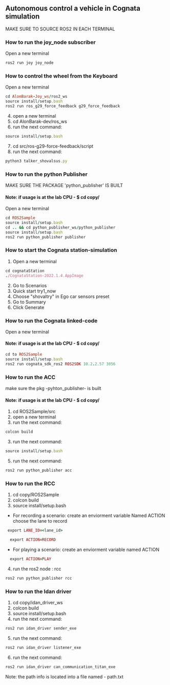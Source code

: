 ## Autonomous control a vehicle in Cognata simulation

MAKE SURE TO SOURCE ROS2 IN EACH TERMINAL

### How to run the joy_node subscriber

Open a new terminal
```ruby
ros2 run joy joy_node

```

### How to control the wheel from the Keyboard

Open a new terminal
```ruby
cd AlonBarak-Joy_ws/ros2_ws
source install/setup.bash
ros2 run ros_g29_force_feedback g29_force_feedback
```

4. open a new terminal
5. cd AlonBarak-dev/ros_ws
6. run the next command:
```ruby
source install/setup.bash
```
7. cd src/ros-g29-force-feedback/script
8. run the next command:
```ruby
python3 talker_shovalsus.py
```


### How to run the python Publisher

MAKE SURE THE PACKAGE 'python_publisher' IS BUILT
#### Note: if usage is at the lab CPU - $ cd copy/

Open a new terminal
```ruby
cd ROS2Sample
source install/setup.bash
cd .. && cd python_publisher_ws/python_publisher
source install/setup.bash
ros2 run python_publisher publisher
```



### How to start the Cognata station-simulation

1. Open a new terminal
```ruby
cd cognataStation
./CognataStation-2022.1.4.AppImage
```
2. Go to Scenarios
3. Quick start try1_now
4. Choose "shovaltry" in Ego car sensors preset 
5. Go to Summary
6. Click Generate 



### How to run the Cognata linked-code

Open a new terminal
#### Note: if usage is at the lab CPU - $ cd copy/

```ruby
cd to ROS2Sample
source install/setup.bash
ros2 run cognata_sdk_ros2 ROS2SDK 10.2.2.57 3056
```



### How to run the ACC 

make sure the pkg -pyhton_publisher- is built
#### Note: if usage is at the lab CPU - $ cd copy/

1. cd ROS2Sample/src
2. open a new terminal
3. run the next command:
```ruby
colcon build
```
3. run the next command:
```ruby
source install/setup.bash
```
5. run the next command:
```ruby
ros2 run python_publisher acc
```

### How to run the RCC

1. cd copy/ROS2Sample
2. colcon build
3. source install/setup.bash
- For recording a scenario:
  create an enviorment variable Named ACTION
  choose the lane to record
```ruby
 export LANE_ID=<lane_id>
```
 
```ruby
  export ACTION=RECORD
```

- For playing a scenario:
  create an enviorment variable named ACTION
```ruby
  export ACTION=PLAY
```

4. run the ros2 node : rcc
```ruby
ros2 run python_publisher rcc
```



### How to run the Idan driver

1. cd copy/idan_driver_ws
2. colcon build
3. source install/setup.bash
4. run the next command: 
```ruby
ros2 run idan_driver sender_exe
```
5. run the next command: 
```ruby
ros2 run idan_driver listener_exe
```
6. run the next command: 
```ruby
ros2 run idan_driver can_communication_titan_exe
```














Note: the path info is located into a file named - path.txt 

